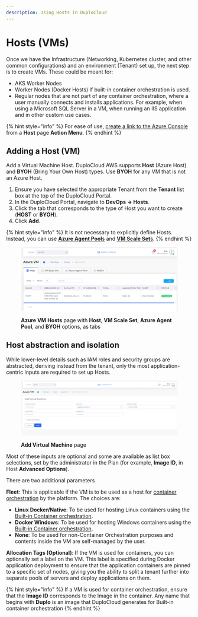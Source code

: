 ```yaml
---
description: Using Hosts in DuploCloud
---
```


# Hosts (VMs)

Once we have the Infrastructure (Networking, Kubernetes cluster, and other common configurations) and an environment (Tenant) set up, the next step is to create VMs. These could be meant for:

* AKS Worker Nodes
* Worker Nodes (Docker Hosts) if built-in container orchestration is used.
* Regular nodes that are not part of any container orchestration, where a user manually connects and installs applications. For example, when using a Microsoft SQL Server in a VM, when running an IIS application and in other custom use cases.

{% hint style="info" %}
For ease of use, [create a link to the Azure Console](azure-portal-link.md) from a **Host** page **Action Menu**.
{% endhint %}

## Adding a Host (VM)

Add a Virtual Machine Host. DuploCloud AWS supports **Host** (Azure Host) and **BYOH** (Bring Your Own Host) types. Use **BYOH** for any VM that is not an Azure Host.&#x20;

1. Ensure you have selected the appropriate Tenant from the **Tenant** list box at the top of the DuploCloud Portal.
2. In the DuploCloud Portal, navigate to **DevOps -> Hosts**.&#x20;
3. Click the tab that corresponds to the type of Host you want to create (**HOST** or **BYOH**).
4. Click **Add**.

{% hint style="info" %}
It is not necessary to explicitly define Hosts. Instead, you can use [**Azure Agent Pool**s](../azure-services/agent-pool.md) and [**VM Scale Set**s](vm-scale-sets.md).
{% endhint %}

<figure><img src="../../.gitbook/assets/Azure_Hosts (1) (1).png" alt=""><figcaption><p><strong>Azure VM</strong> <strong>Hosts</strong> page with <strong>Host</strong>, <strong>VM Scale Set</strong>, <strong>Azure Agent Pool</strong>, and <strong>BYOH</strong> options, as tabs</p></figcaption></figure>

## Host abstraction and isolation&#x20;

While lower-level details such as IAM roles and security groups are abstracted, deriving instead from the tenant, only the most application-centric inputs are required to set up Hosts.&#x20;

<figure><img src="../../.gitbook/assets/Azure_host_VM.png" alt=""><figcaption><p><strong>Add Virtual Machine</strong> page </p></figcaption></figure>

Most of these inputs are optional and some are available as list box selections, set by the administrator in the Plan (for example, **Image ID**, in Host **Advanced Options**).&#x20;

There are two additional parameters

**Fleet**: This is applicable if the VM is to be used as a host for [container orchestration](../container-deployments/container-orchestrators.md) by the platform. The choices are:

* **Linux Docker/Native**: To be used for hosting Linux containers using the [Built-in Container orchestration](../container-deployments/).      &#x20;
* **Docker Windows**: To be used for hosting Windows containers using the [Built-in Container orchestration](../container-deployments/).
* **None**: To be used for non-Container Orchestration purposes and contents inside the VM are self-managed by the user.

**Allocation Tags (Optional)**: If the VM is used for containers, you can optionally set a label on the VM. This label is specified during Docker application deployment to ensure that the application containers are pinned to a specific set of nodes, giving you the ability to split a tenant further into separate pools of servers and deploy applications on them.&#x20;

{% hint style="info" %}
If a VM is used for container orchestration, ensure that the **Image ID** corresponds to the Image in the container. Any name that begins with **Duplo** is an image that DuploCloud generates for Built-in container orchestration &#x20;
{% endhint %}
